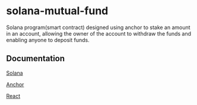 
# solana-mutual-fund

Solana program(smart contract) designed using anchor to stake an amount in an account, allowing the owner of the account to withdraw the funds and enabling anyone to deposit funds.


## Documentation

[Solana](https://docs.solana.com/)

[Anchor](https://www.anchor-lang.com/)

[React](https://react.dev/)


